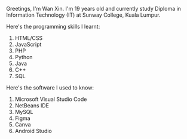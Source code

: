 Greetings, I'm Wan Xin. I'm 19 years old and currently study Diploma in Information Technology (IT) at Sunway College, Kuala Lumpur.

Here's the programming skills I learnt:
1. HTML/CSS
2. JavaScript
3. PHP
4. Python
5. Java
6. C++
7. SQL

Here's the software I used to know:
1. Microsoft Visual Studio Code
2. NetBeans IDE
3. MySQL
4. Figma
5. Canva
6. Android Studio
